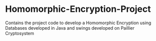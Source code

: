 # Homomorphic-Encryption-Project
Contains the project code to develop a Homomorphic Encryption using Databases developed in Java and swings developed on Paillier Cryptosystem
